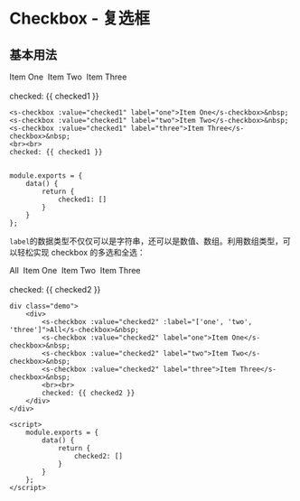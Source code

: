 # Checkbox - 复选框

## 基本用法

<div class="demo">
    <div>
        <s-checkbox :value="checked1" label="one">Item One</s-checkbox>&nbsp;
        <s-checkbox :value="checked1" label="two">Item Two</s-checkbox>&nbsp;
        <s-checkbox :value="checked1" label="three">Item Three</s-checkbox>&nbsp;
        <br><br>
        checked: {{ checked1 }}
    </div>
</div>

```
<s-checkbox :value="checked1" label="one">Item One</s-checkbox>&nbsp;
<s-checkbox :value="checked1" label="two">Item Two</s-checkbox>&nbsp;
<s-checkbox :value="checked1" label="three">Item Three</s-checkbox>&nbsp;
<br><br>
checked: {{ checked1 }}


module.exports = {
    data() {
        return {
            checked1: []
        }
    }
};
```

`label`的数据类型不仅仅可以是字符串，还可以是数值、数组。利用数组类型，可以轻松实现 checkbox 的多选和全选：

<div class="demo">
    <div>
        <s-checkbox :value="checked2" :label="['one', 'two', 'three']">All</s-checkbox>&nbsp;
        <s-checkbox :value="checked2" label="one">Item One</s-checkbox>&nbsp;
        <s-checkbox :value="checked2" label="two">Item Two</s-checkbox>&nbsp;
        <s-checkbox :value="checked2" label="three">Item Three</s-checkbox>&nbsp;
        <br><br>
        checked: {{ checked2 }}
    </div>
</div>

<script>
    module.exports = {
        data() {
            return {
                checked1: [],
                checked2: []
            }
        }
    };
</script>

```
div class="demo">
    <div>
        <s-checkbox :value="checked2" :label="['one', 'two', 'three']">All</s-checkbox>&nbsp;
        <s-checkbox :value="checked2" label="one">Item One</s-checkbox>&nbsp;
        <s-checkbox :value="checked2" label="two">Item Two</s-checkbox>&nbsp;
        <s-checkbox :value="checked2" label="three">Item Three</s-checkbox>&nbsp;
        <br><br>
        checked: {{ checked2 }}
    </div>
</div>

<script>
    module.exports = {
        data() {
            return {
                checked2: []
            }
        }
    };
</script>
```

